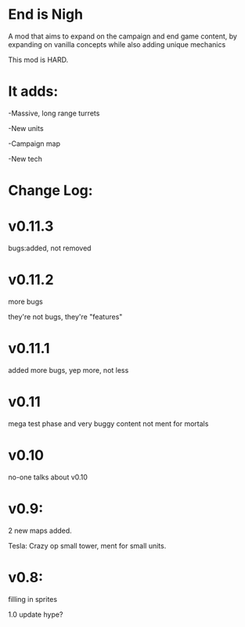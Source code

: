 # End is Nigh
A mod that aims to expand on the campaign and end game content, by expanding on vanilla concepts while also adding unique mechanics

This mod is HARD.

# It adds: 

-Massive, long range turrets

-New units

-Campaign map

-New tech

# Change Log:

# v0.11.3
bugs:added, not removed

# v0.11.2
more bugs

they're not bugs, they're "features"

# v0.11.1
added more bugs, yep more, not less

# v0.11
mega test phase and very buggy content not ment for mortals

# v0.10
no-one talks about v0.10

# v0.9:
2 new maps added.

Tesla: Crazy op small tower, ment for small units.

# v0.8:
filling in sprites

1.0 update hype? 
